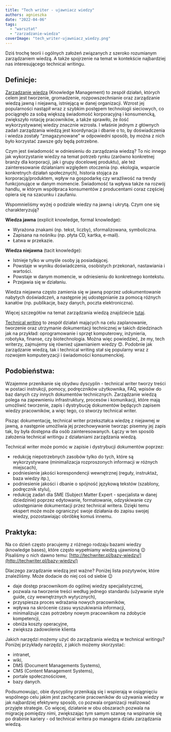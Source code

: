 ```yaml
---
title: "Tech writer - ujawniacz wiedzy"
authors: agnieszka
date: "2022-04-06"
tags:
  - "warsztat"
  - "zarzadzanie-wiedza"
coverImage: "tech_writer-ujawniacz_wiedzy.png"
---
```


Dziś trochę teorii i ogólnych założeń związanych z szeroko rozumianym
zarządzaniem wiedzą. A także spojrzenie na temat w kontekście najbardziej nas
interesującego technical writingu.

## Definicje:

[Zarządzanie wiedzą](https://en.wikipedia.org/wiki/Knowledge_management)
(Knowledge Management) to zespół działań, których celem jest tworzenie,
gromadzenie, rozpowszechnianie oraz zarządzanie wiedzą jawną i niejawną,
istniejącą w danej organizacji. Wzrost jej popularności nastąpił wraz z szybkim
postępem technologii sieciowych, co pociągnęło za sobą większą świadomość
korporacyjną i konsumencką, zwiększyło rotację pracowników, a także sprawiło, że
ilość wykorzystywanej wiedzy znacznie wzrosła. I właśnie jednym z głównych zadań
zarządzania wiedzą jest koordynacja i dbanie o to, by doświadczenia i wiedza
zostały “zmagazynowane” w odpowiedni sposób, by można z nich było korzystać
zawsze gdy będą potrzebne.

Czym jest świadomość w odniesieniu do zarządzania wiedzą? To nic innego jak
wykorzystanie wiedzy na temat potrzeb rynku (zarówno konkretnej branży dla
korporacji, jak i grupy docelowej produktu), ale też zainteresowanie działaniami
względem otoczenia (np. ekologia, wsparcie konkretnych działań społecznych),
historia stojąca za korporacją/produktem, wpływ na gospodarkę czy wrażliwość na
trendy funkcjonujące w danym momencie. Świadomość ta wpływa także na rozwój
handlu, w którym współpraca konsumentów z producentami coraz częściej opiera się
na szacunku i zaufaniu.

Wspomnieliśmy wyżej o podziale wiedzy na jawną i ukrytą. Czym one się
charakteryzują?

**Wiedza jawna** (explicit knowledge, formal knowledge):

- Wyrażona znakami (np. tekst, liczby), sformalizowana, symboliczna.
- Zapisana na nośniku (np. płyta CD, kartka, e-mail).
- Łatwa w przekazie.

**Wiedza niejawna** (tacit knowledge):

- Istnieje tylko w umyśle osoby ją posiadającej.
- Powstaje w wyniku doświadczenia, osobistych przekonań, nastawiania i wartości.
- Powstaje w danym momencie, w odniesieniu do konkretnego kontekstu.
- Przejawia się w działaniu.

Wiedza niejawna często zamienia się w jawną poprzez udokumentowanie nabytych
doświadczeń, a następnie jej udostępnianie za pomocą różnych kanałów (np.
publikacje, bazy danych, poczta elektroniczna).

Więcej szczegółów na temat zarządzania wiedzą znajdziecie
[tutaj](https://www.e-mentor.edu.pl/artykul/index/numer/8/id/115).

[Technical writing](https://en.wikipedia.org/wiki/Technical_writing) to zespół
działań mających na celu zaplanowanie, tworzenie oraz utrzymanie dokumentacji
technicznej w takich dziedzinach jak na przykład: oprogramowanie i sprzęt
komputerowy, inżynieria, robotyka, finanse, czy biotechnologia. Można więc
powiedzieć, że my, tech writerzy, zajmujemy się również ujawnianiem wiedzy 😊.
Podobnie jak zarządzanie wiedzą, tak i technical writing stał się popularny wraz
z rozwojem komputeryzacji i świadomości konsumenckiej.

## Podobieństwa:

Wzajemne przenikanie się obydwu dyscyplin - technical writer tworzy treści w
postaci instrukcji, pomocy, podręczników użytkownika, FAQ, wpisów do baz danych
czy innych dokumentów technicznych. Zarządzanie wiedzą polega na zapewnieniu
infrastruktury, procesów i komunikacji, które mają umożliwić tworzenie, zapis i
dystrybucję dokumentów będących zapisem wiedzy pracowników, a więc tego, co
stworzy technical writer.

Pisząc dokumentację, technical writer przekształca wiedzę z niejawnej w jawną, a
następnie umożliwia jej przechowywanie tworząc pisemny jej zapis tak, by była
dostępna dla osób zainteresowanych. Łączy w ten sposób założenia technical
writingu z działaniami zarządzania wiedzą.

Technical writer może pomóc w zapisie i dystrybucji dokumentów poprzez:

- redukcję niepotrzebnych zasobów tylko do tych, które są wykorzystywane
  (minimalizacja rozproszonych informacji w różnych miejscach),
- podniesienie jakości korespondencji wewnętrznej (reguły, instruktaż, baza
  wiedzy itp.),
- podniesienie jakości i dbanie o spójność językową tekstów (szablony,
  podręcznik stylu),
- redukcję zadań dla SME (Subject Matter Expert - specjalista w danej
  dziedzinie) poprzez edytowanie, formatowanie, odzyskiwanie czy udostępnianie
  dokumentacji przez technical writera. Dzięki temu ekspert może może ograniczyć
  swoje działania do zapisu swojej wiedzy, pozostawiając obróbkę komuś innemu.

## Praktyka:

Na co dzień często pracujemy z różnego rodzaju bazami wiedzy (knowledge bases),
które często wypełniamy wiedzą ujawnioną 😉 Pisaliśmy o nich dawno temu:
[http://techwriter.pl/bazy-wiedzy/](http://techwriter.pl/bazy-wiedzy/)

Dlaczego zarządzanie wiedzą jest ważne? Poniżej lista pozytywów, które
znaleźliśmy. Może dodacie do niej coś od siebie 😉

- daje dostęp pracownikom do ogólnej wiedzy specjalistycznej,
- pozwala na tworzenie treści według jednego standardu (używanie style guide,
  czy wewnętrznych wytycznych),
- przyspiesza proces wdrażania nowych pracowników,
- wpływa na skrócenie czasu wyszukiwania informacji,
- minimalizuje czas potrzebny nowym pracownikom na zdobycie kompetencji,
- obniża koszty operacyjne,
- zwiększa zadowolenie klienta

Jakich narzędzi możemy użyć do zarządzania wiedzą w technical writingu? Poniżej
przykłady narzędzi, z jakich możemy skorzystać:

- intranet,
- wiki,
- DMS (Document Managements Systems),
- CMS (Content Management Systems),
- portale społecznościowe,
- bazy danych.

Podsumowując, obie dyscypliny przenikają się i wspierają w osiągnięciu wspólnego
celu jakim jest zachęcanie pracowników do używania wiedzy w jak najbardziej
efektywny sposób, co pozwala organizacji realizować przyjęte strategie. Co
więcej, działanie w obu obszarach pozwala na migrację pomiędzy nimi, zwiększając
tym samym szansę na wspinanie się po drabinie kariery - od technical writera po
managera działu zarządzania wiedzą.
